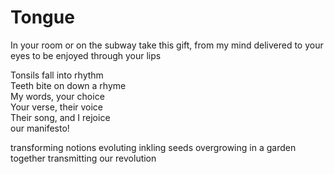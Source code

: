 # Tongue

In your room or on the subway 
take this gift, from my mind 
delivered to your eyes 
to be enjoyed through your lips 

Tonsils fall into rhythm  
Teeth bite on down a rhyme  
My words, your choice  
Your verse, their voice  
Their song, and I rejoice  
our manifesto!

transforming notions
evoluting inkling seeds
overgrowing in a garden
together transmitting
our revolution